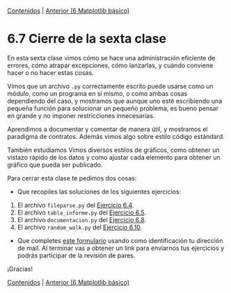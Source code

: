 [Contenidos](../Contenidos.md) \| [Anterior (6 Matplotlib básico)](06_Matplotlib.md)

# 6.7 Cierre de la sexta clase

En esta sexta clase vimos cómo se hace una administración eficiente de errores, cómo atrapar excepciones, cómo lanzarlas, y cuándo conviene hacer o no hacer estas cosas.

Vimos que un archivo `.py` correctamente escrito puede usarse como un módulo, como un programa en sí mismo, o como ambas cosas dependiendo del caso, y mostramos que aunque uno esté escribiendo una pequeña función para solucionar un pequeño problema, es bueno pensar en grande y no imponer restricciones innecesarias.

Aprendimos a documentar y comentar de manera útil, y mostramos el paradigma de contratos. Además vimos algo sobre estilo código estándard.

También estudiamos Vimos diversos estilos de gráficos, como obtener un vistazo rápido de los datos y como ajustar cada elemento para obtener un gráfico que pueda ser publicado.

Para cerrar esta clase te pedimos dos cosas:
* Que recopiles las soluciones de los siguientes ejercicios:

1. El archivo `fileparse.py` del [Ejercicio 6.4](../06_Plt_Especificacion_y_Documentacion/03_Flexibilidad.md#ejercicio-64-de-archivos-a-objetos-cual-archivos).
1. El archivo `tabla_informe.py` del [Ejercicio 6.5](../06_Plt_Especificacion_y_Documentacion/03_Flexibilidad.md#ejercicio-65-arreglemos-las-funciones-existentes).
1. El archivo `documentacion.py` del [Ejercicio 6.8](../06_Plt_Especificacion_y_Documentacion/04_Especificacion_y_Documentacion.md#ejercicio-68-funciones-y-documentación).
1. El archivo `random_walk.py` del [Ejercicio 6.10](../06_Plt_Especificacion_y_Documentacion/06_Matplotlib.md#ejercicio-610-caminatas-al-azar).
 
* Que completes [este formulario](https://docs.google.com/forms/d/1LmeHVZqiEznUUD7FjhTbi6eRQFzvb8Er4dOF3mOy9oo) usando como identificación tu dirección de mail.  Al terminar vas a obtener un link para enviarnos tus ejercicios y podrás participar de la revisión de pares.

¡Gracias! 



[Contenidos](../Contenidos.md) \| [Anterior (6 Matplotlib básico)](06_Matplotlib.md)

